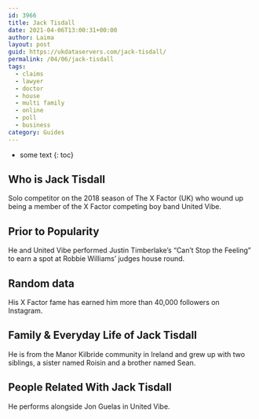 ```yaml
---
id: 3966
title: Jack Tisdall
date: 2021-04-06T13:00:31+00:00
author: Laima
layout: post
guid: https://ukdataservers.com/jack-tisdall/
permalink: /04/06/jack-tisdall
tags:
  - claims
  - lawyer
  - doctor
  - house
  - multi family
  - online
  - poll
  - business
category: Guides
---
```


* some text
{: toc}


## Who is Jack Tisdall
                  
                  
                  
Solo competitor on the 2018 season of The X Factor (UK) who wound up being a member of the X Factor competing boy band United Vibe. 
                  
              
            
              
            
                
                
                
## Prior to Popularity
                  
                  
                  
He and United Vibe performed Justin Timberlake&#8217;s &#8220;Can&#8217;t Stop the Feeling&#8221; to earn a spot at Robbie Williams&#8217; judges house round. 
                  
              
            
              
            
                
                
                
## Random data
                  
                  
                  
His X Factor fame has earned him more than 40,000 followers on Instagram. 
                  
              
            
              
            
                
                
                
## Family & Everyday Life of Jack Tisdall
                  
                  
                  
He is from the Manor Kilbride community in Ireland and grew up with two siblings, a sister named Roisin and a brother named Sean.
                  
              
            
              
            
                
                
                
## People Related With Jack Tisdall
                  
                  
                  
He performs alongside Jon Guelas in United Vibe.
                  
              
            
              
            
                
              
            
              
              
            
            
              
            
          
          
          